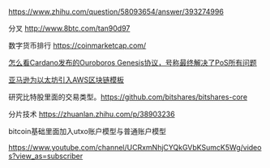 https://www.zhihu.com/question/58093654/answer/393274996

分叉
http://www.8btc.com/tan90d97

数字货币排行
https://coinmarketcap.com/

[怎么看Cardano发布的Ouroboros Genesis协议，号称最终解决了PoS所有问题](https://www.zhihu.com/question/278407917/answer/400051104)

[亚马逊为以太坊引入AWS区块链模板](https://time.geekbang.org/column/article/8597)

研究比特股里面的交易类型。https://github.com/bitshares/bitshares-core

分片技术 https://zhuanlan.zhihu.com/p/38903236

bitcoin基础里面加入utxo账户模型与普通账户模型

https://www.youtube.com/channel/UCRxmNhjCYQkGVbKSumcK5Wg/videos?view_as=subscriber